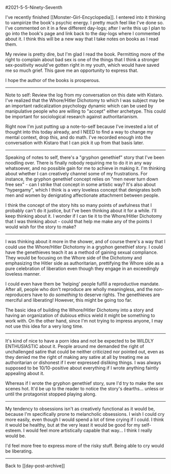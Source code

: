 #2021-5-5-Ninety-Seventh

I've recently finished [[Monster-Girl-Encyclopedia]].  I entered into it thinking to vampirize the book's psychic energy.  I pretty much feel like I've done so.  I've commented on it in a few different day-logs; after I write this up I plan to go into the book's page and link back to the day-logs where I commented about it.  I think this will be a new way that I take notes on books as I read them.

My review is pretty dire, but I'm glad I read the book.  Permitting more of the right to complain about bad sex is one of the things that I think a stronger sex-positivity would've gotten right in my youth, which would have saved me so much grief.  This gave me an opportunity to express that.

I hope the author of the books is prosperous.

---
Note to self:  Review the log from my conversation on this date with Kistaro.  I've realized that the Whore/Hitler Dichotomy to which I was subject may be an important radicalization psychology dynamic which can be used by manipulative people who are willing to "accept" either archetype.  This could be important for sociological research against authoritarianism.

Right now I'm just putting up a note-to-self because I've invested a lot of thought into this today already, and I NEED to find a way to change my mental context, drop this, and do math.  I've recorded enough into the conversation with Kistaro that I can pick it up from that basis later.

---
Speaking of notes to self, there's a "gryphon genethief" story that I've been noodling over.  There is finally nobody requiring me to do it in any way whatsoever, and no possible gain for me to achieve in making it.  I'm thinking about whether I can creatively channel some of my frustrations.  For instance, the gryphon genethief concept relies on "men never turn down free sex" - can I strike that concept in some artistic way?  It's also about "hypergamy", which I think is a very loveless concept that denigrates both men and women by denigrating affectionate attachment between people.

I think the concept of the story hits so many points of awfulness that I probably can't do it justice, but I've been thinking about it for a while.  I'll keep thinking about it.  I wonder if I can tie it to the Whore/Hitler Dichotomy that I was thinking about - could that help me make any of the points I would wish for the story to make?

---
I was thinking about it more in the shower, and of course there's a way that I could use the Whore/Hitler Dichotomy in a gryphon genethief story.  I could have the genethieves teach it as a method of gaining sexual compliance.  They would be focusing on the Whore side of the Dichotomy and emphasizing the Hitler side as authoritarian, prettifying the Whore side as a pure celebration of liberation even though they engage in an exceedingly loveless manner.

I could even have them be 'helping' people fulfill a reproductive mandate.  After all, people who don't reproduce are wholly meaningless, and the non-reproducers have to do *something* to deserve rights.  The genethieves are merciful and liberating!  However, this might be going too far.

The basic idea of building the Whore/Hitler Dichotomy into a story and having an organization of dubious ethics wield it might be something to work with.  On the other hand, since I'm not trying to impress anyone, I may not use this idea for a very long time.

---
It's kind of nice to have a porn idea and not be expected to be WILDLY ENTHUSIASTIC about it.  People around me demanded the right of unchallenged satire that could be neither criticized nor pointed out, even as they denied me the right of making any satire at all by treating me as authoritarian or dishonest if I ever expressed disliking things.  I was always supposed to be 10/10-positive about everything if I wrote anything faintly appealing about it.

Whereas if I wrote the gryphon genethief story, sure I'd try to make the sex scenes hot.  It'd be up to the reader to notice the story's dearths... unless or until the protagonist stopped playing along.

---
My tendency to obsessions isn't as creatively functional as it would be, because I'm specifically prone to melancholic obsessions.  I wish I could cry more easily, even though I would spend a lot of time crying if I could.  I think it would be healthy, but at the very least it would be good for my self-esteem.  I would feel more artistically capable that way... I think I really would be.

I'd feel more free to express more of the risky stuff.  Being able to cry would be liberating.

---
Back to [[day-post-archive]]